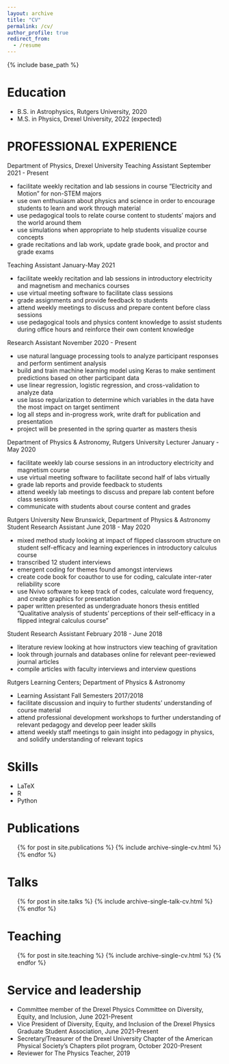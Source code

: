 ```yaml
---
layout: archive
title: "CV"
permalink: /cv/
author_profile: true
redirect_from:
  - /resume
---
```


{% include base_path %}

Education
======
* B.S. in Astrophysics, Rutgers University, 2020
* M.S. in Physics, Drexel University, 2022 (expected)

PROFESSIONAL EXPERIENCE
======
Department of Physics, Drexel University
Teaching Assistant September 2021 - Present 
*	facilitate weekly recitation and lab sessions in course ”Electricity and Motion” for non-STEM majors 
*	use own enthusiasm about physics and science in order to encourage students to learn and work through material 
*	use pedagogical tools to relate course content to students’ majors and the world around them 
*	use simulations when appropriate to help students visualize course concepts 
*	grade recitations and lab work, update grade book, and proctor and grade exams 
  
Teaching Assistant January-May 2021 
*	facilitate weekly recitation and lab sessions in introductory electricity and magnetism and mechanics courses  
*	use virtual meeting software to facilitate class sessions 
*	grade assignments and provide feedback to students 
*	attend weekly meetings to discuss and prepare content before class sessions
*	use pedagogical tools and physics content knowledge to assist students during office hours and reinforce their own content knowledge
  
Research Assistant November 2020 - Present 
*	use natural language processing tools to analyze participant responses and perform sentiment analysis
*	build and train machine learning model using Keras to make sentiment predictions based on other participant data
*	use linear regression, logistic regression, and cross-validation to analyze data
*	use lasso regularization to determine which variables in the data have the most impact on target sentiment
*	log all steps and in-progress work, write draft for publication and presentation
*	project will be presented in the spring quarter as masters thesis

Department of Physics & Astronomy, Rutgers University
Lecturer January - May 2020 
* facilitate weekly lab course sessions in an introductory electricity and magnetism course 
* use virtual meeting software to facilitate second half of labs virtually
* grade lab reports and provide feedback to students
* attend weekly lab meetings to discuss and prepare lab content before class sessions 
* communicate with students about course content and grades

Rutgers University New Brunswick, Department of Physics & Astronomy
Student Research Assistant June 2018 - May 2020 
*	mixed method study looking at impact of flipped classroom structure on student self-efficacy and learning experiences in introductory calculus course
*	transcribed 12 student interviews
*	emergent coding for themes found amongst interviews
*	create code book for coauthor to use for coding, calculate inter-rater reliability score
*	use Nvivo software to keep track of codes, calculate word frequency, and create graphics for presentation 
*	paper written presented as undergraduate honors thesis entitled ”Qualitative analysis of students’ perceptions of their self-efficacy in a flipped integral calculus course” 

Student Research Assistant February 2018 - June 2018 
* literature review looking at how instructors view teaching of gravitation
* look through journals and databases online for relevant peer-reviewed journal articles
* compile articles with faculty interviews and interview questions

Rutgers Learning Centers; Department of Physics & Astronomy
*	Learning Assistant Fall Semesters 2017/2018 
*	facilitate discussion and inquiry to further students’ understanding of course material 
*	attend professional development workshops to further understanding of relevant pedagogy and develop peer leader skills
*	attend weekly staff meetings to gain insight into pedagogy in physics, and solidify understanding of relevant topics


Skills
======
* LaTeX
* R 
* Python

Publications
======
  <ul>{% for post in site.publications %}
    {% include archive-single-cv.html %}
  {% endfor %}</ul>
  
Talks
======
  <ul>{% for post in site.talks %}
    {% include archive-single-talk-cv.html %}
  {% endfor %}</ul>
  
Teaching
======
  <ul>{% for post in site.teaching %}
    {% include archive-single-cv.html %}
  {% endfor %}</ul>
  
Service and leadership
======
* Committee member of the Drexel Physics Committee on Diversity, Equity, and Inclusion, June 2021-Present
* Vice President of Diversity, Equity, and Inclusion of the Drexel Physics Graduate Student Association, June 2021-Present
* Secretary/Treasurer of the Drexel University Chapter of the American Physical Society’s Chapters pilot program, October 2020-Present
* Reviewer for The Physics Teacher, 2019
